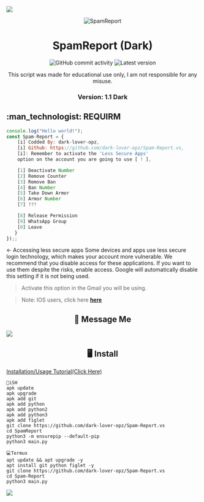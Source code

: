 <p>
<img src= "https://camo.githubusercontent.com/71b837571c48af3aa60a73dbc9d5936aa359d78efbfa8a6743cbbbc16b80ef4d/68747470733a2f2f63646e2e646973636f72646170702e636f6d2f6174746163686d656e74732f3830353930323039333930363630383138362f3830353931333937323533353539303932322f74656e6f722e676966"/>
</p>

<p align="center" ><img alt="SpamReport" src="https://raw.githubusercontent.com/MicaelliMedeiros/micaellimedeiros/master/image/computer-illustration.png"></p>

<h1 align="center">SpamReport (Dark)</h1>
<p align="center">
  <img alt="GitHub commit activity" src="https://img.shields.io/github/commit-activity/m/dark-lover-opz/Spam-Report">
  <img alt="Latest version" src="https://img.shields.io/github/v/release/dark-lover-opz/Spam-Report.svg" alt="Latest version">

  <p align="center">
    This script was made for educational use only, I am not responsible for any misuse.
  </p>
</p>

<h3><p align="center">Version: 1.1 Dark</p></h3>

<h2>:man_technologist: REQUIRM</h2>

```js
console.log("Hello world!");
const Spam-Report = {
    [i] Codded By: dark-lover-opz,
    [i] Github: https://github.com/dark-lover-opz/Spam-Report.vs,
    [i]: Remember to activate the 'Less Secure Apps' 
    option on the account you are going to use [ ! ],

    [1] Deactivate Number
    [2] Remove Counter
    [3] Remove Ban
    [4] Ban Number 
    [5] Take Down Armor
    [6] Armor Number
    [7] ??? 

    [8] Release Permission
    [9] WhatsApp Group
    [0] Leave
   }
});;
```


← Accessing less secure apps Some devices and apps use less secure login technology, which makes your account more vulnerable.  We recommend that you disable access for these applications.  If you want to use them despite the risks, enable access.  Google will automatically disable this setting if it is not being used.

> Activate this option in the Gmail you will be using.

> Note: IOS users, click here [**here**](https://myaccount.google.com/lesssecureapps?pli=1&rapt=AEjHL4OSggjYOgt8g8HbgSU58LpUqQ5GsD63ipENqa84YegMHionqqvIXMMoc4bqu-C0GH0N--Kal_AFpd5rRJYyO0g-y1AbEQ)

<p align="center" >
  <h2 align="center">📧 Message Me </h2>
<a href="https://wa.me/918281860437?text=%F0%9D%90%87%F0%9D%90%A2%E2%99%A5%EF%B8%8F" alt="WhatsApp">
  <img src = "https://img.shields.io/badge/-WhatsApp-25d366?style=flat-square&labelColor=25d366&logo=whatsapp&logoColor=white&link=API-DO-SEU-WHATSAPP" /> </a>

<h2 align="center">🖥 Install</h2>

<a href="https://youtu.be/16dNoyWNjXw">Installation/Usage Tutorial(Click Here)
</a>

```
📱iSH
apk update
apk upgrade
apk add git
apk add python
apk add python2
apk add python3
apk add figlet
git clone https://github.com/dark-lover-opz/Spam-Report.vs
cd SpamReport
python3 -m ensurepip --default-pip
python3 main.py

💻Termux
apt update && apt upgrade -y
apt install git python figlet -y
git clone https://github.com/dark-lover-opz/Spam-Report.vs
cd Spam-Report
python3 main.py
```

<p>
<img src= "https://camo.githubusercontent.com/71b837571c48af3aa60a73dbc9d5936aa359d78efbfa8a6743cbbbc16b80ef4d/68747470733a2f2f63646e2e646973636f72646170702e636f6d2f6174746163686d656e74732f3830353930323039333930363630383138362f3830353931333937323533353539303932322f74656e6f722e676966"/>
</p>

